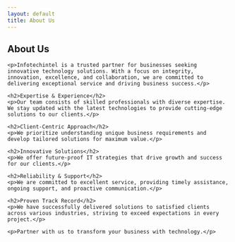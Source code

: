 ```yaml
---
layout: default
title: About Us
---
```


<section id="content">
    <h1>About Us</h1>

    <p>Infotechintel is a trusted partner for businesses seeking innovative technology solutions. With a focus on integrity, innovation, excellence, and collaboration, we are committed to delivering exceptional service and driving business success.</p>

    <h2>Expertise & Experience</h2>
    <p>Our team consists of skilled professionals with diverse expertise. We stay updated with the latest technologies to provide cutting-edge solutions to our clients.</p>

    <h2>Client-Centric Approach</h2>
    <p>We prioritize understanding unique business requirements and develop tailored solutions for maximum value.</p>

    <h2>Innovative Solutions</h2>
    <p>We offer future-proof IT strategies that drive growth and success for our clients.</p>

    <h2>Reliability & Support</h2>
    <p>We are committed to excellent service, providing timely assistance, ongoing support, and proactive communication.</p>

    <h2>Proven Track Record</h2>
    <p>We have successfully delivered solutions to satisfied clients across various industries, striving to exceed expectations in every project.</p>

    <p>Partner with us to transform your business with technology.</p>
</section>
